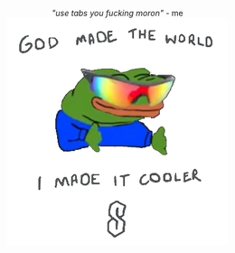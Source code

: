 <p align="center">
  <i>"use tabs you fucking moron"</i> - me<br>
  <img src="godmadetheworld.png" />
  <!-- For anybody who seriously think this is meant unironically, it's not. -->
</p>
